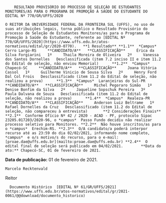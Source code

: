         RESULTADO PROVISÓRIO DO PROCESSO DE SELEÇÃO DE ESTUDANTES MONITORES/AS PARA O PROGRAMA DE PROMOÇÃO À SAÚDE DO ESTUDANTE DO EDITAL Nº 770/GR/UFFS/2020  

    O REITOR DA UNIVERSIDADE FEDERAL DA FRONTEIRA SUL (UFFS), no uso de suas atribuições legais, torna público o Resultado Provisório do processo de Seleção de Estudantes Monitores/as para o Programa de Promoção à Saúde do Estudante, referente ao [EDITAL Nº 770/GR/UFFS/2020](https://www.uffs.edu.br/atos-normativos/edital/gr/2020-0770).   **1 Resultado** **1.1**  *Campus*  Cerro Largo-RS     **CANDIDATO/A**   **CLASSIFICAÇÃO**     Érica da Silva Forgiarini   1º     Thaila Moreira de Oliveira   2º     Vanessa dos Santos Dornelles   Desclassificada (item 7.2 inciso II e item 11.2 do Edital de seleção, não enviou Memorial)      **1.2**  *Campus*  Chapecó-SC     **CANDIDATO/A**   **CLASSIFICAÇÃO**     Joana Vitória Cassol   1º     Guilherme Vinicio de Sousa Silva   2º     Henry Ford Dal Col Frois   Desclassificado (item 11.2 do Edital de seleção, não realizou a prova)      **1.3**  *Campus*  Laranjeiras do Sul-PR     **CANDIDATO/A**   **CLASSIFICAÇÃO**     Michel Pegoraro Simão   1º     Denise Bonfim da Silva   2º     Jaqueline Sopschuk Pereira   3º     Paula Dalvana de Souza   Desclassificada (item 11.2 do Edital de seleção, não realizou a prova)      **1.4**  *Campus*  Realeza-PR     **CANDIDATO/A**   **CLASSIFICAÇÃO**     Anderson Luiz Beltrame   1º     Rafael Dornelles da Cruz   Desclassificado (item 11.2 do Edital de seleção, não compareceu à entrevista)       **2 Considerações Finais** **2.1**  Conforme Ofício Nº 42 / 2020 - ACAD - PF, protocolo Sipac 23205.017203/2020-96, o *campus*  Passo Fundo decidiu não realizar processo seletivo para Monitores. **2.2**  Não houve inscritos/as para o *campus*  Erechim-RS. **2.3**  O/A candidato/a poderá interpor recurso até as 23:59 do dia 02/02/2021, informando nome completo, *campus*  e o/s motivo/s do recurso, para o e-mail: [proae.dae@uffs.edu.br](mailto:proae.dae@uffs.edu.br) **2.4**  O edital final de seleção será publicado em 04/02/2021.        **Data do ato:** Chapecó-SC, 01 de fevereiro de 2021.   
 **Data de publicação:**  01 de fevereiro de 2021. 

    Marcelo Recktenvald   
 Reitor 

      Documento Histórico  [EDITAL Nº 61/GR/UFFS/2021](https://www.uffs.edu.br/atos-normativos/edital/gr/2021-0061/@@download/documento_historico)     
      